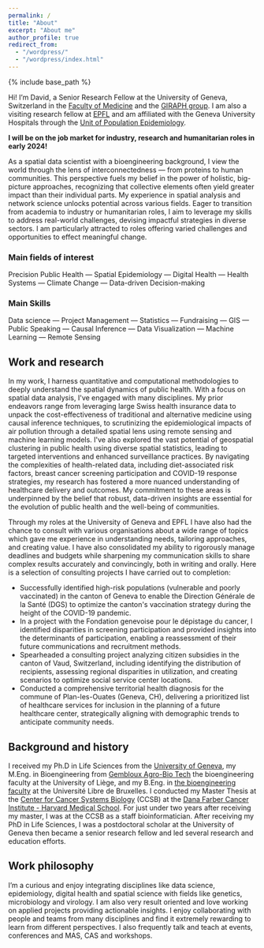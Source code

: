 ```yaml
---
permalink: /
title: "About"
excerpt: "About me"
author_profile: true
redirect_from: 
  - "/wordpress/"
  - "/wordpress/index.html"
---
```


{% include base_path %}

Hi! I’m David, a Senior Research Fellow at the University of Geneva, 
Switzerland in the [Faculty of Medicine](https://www.unige.ch/medecine/) 
and the [GIRAPH group](https://www.giraph.org/). I am also a visiting research fellow at [EPFL](https://www.epfl.ch/labs/lgb/geome/) 
and am affiliated with the Geneva University Hospitals through 
the [Unit of Population Epidemiology](https://www.hug.ch/medecine-premier-recours/uep).


**I will be on the job market for industry, research and humanitarian roles in early 2024!**

As a spatial data scientist with a bioengineering background, I view the world through
the lens of interconnectedness — from proteins to human communities. This
perspective fuels my belief in the power of holistic, big-picture approaches,
recognizing that collective elements often yield greater impact than their individual
parts. My experience in spatial analysis and network science unlocks potential across
various fields. Eager to transition from academia to industry or humanitarian roles,
I aim to leverage my skills to address real-world challenges, devising impactful
strategies in diverse sectors. I am particularly attracted to roles offering varied
challenges and opportunities to effect meaningful change.

### Main fields of interest
Precision Public Health — Spatial Epidemiology — Digital Health — Health Systems — Climate Change — Data-driven Decision-making

### Main Skills
Data science — Project Management — Statistics — Fundraising — GIS — Public Speaking — Causal Inference — Data Visualization — Machine Learning — Remote Sensing

## Work and research
In my work, I harness quantitative and computational methodologies to deeply understand
the spatial dynamics of public health. With a focus on spatial data analysis,
I've engaged with many disciplines. My prior endeavors range from leveraging large
Swiss health insurance data to unpack the cost-effectiveness of traditional and
alternative medicine using causal inference techniques, to scrutinizing the
epidemiological impacts of air pollution through a detailed spatial lens using
remote sensing and machine learning models. I've also explored the vast potential
of geospatial clustering in public health using diverse spatial statistics, leading
to targeted interventions and enhanced surveillance practices. By navigating the
complexities of health-related data, including diet-associated risk factors, breast cancer screening participation
and COVID-19 response strategies, my research has fostered a more nuanced
understanding of healthcare delivery and outcomes. My commitment to these areas is
underpinned by the belief that robust, data-driven insights are essential for the
evolution of public health and the well-being of communities.

Through my roles at the University of Geneva and EPFL I have also had the chance to consult
with various organisations about a wide range of topics which gave me experience in
understanding needs, tailoring approaches, and creating value. I have also
consolidated my ability to rigorously manage deadlines and budgets while sharpening
my communication skills to share complex results accurately and convincingly, both
in writing and orally. Here is a selection of consulting projects I have carried out to completion:

- Successfully identified high-risk populations (vulnerable and poorly vaccinated) in the canton of Geneva to enable the Direction Générale de la Santé (DGS) to optimize the canton's vaccination strategy during the height of the COVID-19 pandemic.
- In a project with the Fondation genevoise pour le dépistage du cancer,  I identified disparities in screening participation and provided insights into the determinants of participation, enabling a reassessment of their future communications and recruitment methods.
- Spearheaded a consulting project analyzing citizen subsidies in the canton of Vaud, Switzerland, including identifying the distribution of
recipients, assessing regional disparities in utilization, and creating scenarios to optimize social service
center locations.
- Conducted a comprehensive territorial health diagnosis for the commune of Plan-les-Ouates (Geneva, CH), delivering a prioritized list of healthcare services for inclusion in the planning of a future healthcare center, strategically aligning with demographic trends to anticipate community needs.



## Background and history
I received my Ph.D in Life Sciences from the [University of Geneva](https://lifesciencesphd.unige.ch/), my M.Eng. in Bioengineering from [Gembloux Agro-Bio Tech](https://www.gembloux.uliege.be/cms/c_4039827/en/gembloux-agro-bio-tech) the bioengineering faculty at the University of Liège, and my B.Eng. in [the bioengineering faculty](https://www.ulb.be/en/programme/ba-irbi-1) at the Université Libre de Bruxelles. I conducted my Master Thesis at the [Center for Cancer Systems Biology](https://ccsb.dana-farber.org/) (CCSB) at the [Dana Farber Cancer Institute - Harvard Medical School](https://www.dana-farber.org/). For just under two years after receiving my master, I was at the CCSB as a staff bioinformatician. After receiving my PhD in Life Sciences, I was a postdoctoral scholar at the University of Geneva then became a senior research fellow and led several research and education efforts.

## Work philosophy
I’m a curious and enjoy integrating disciplines like data science, epidemiology, digital health and spatial science with fields like genetics, microbiology and virology. I am also very result oriented and love working on applied projects providing actionable insights. I enjoy collaborating with people and teams from many disciplines and find it extremely rewarding to learn from different perspectives. I also frequently talk and teach at events, conferences and MAS, CAS and workshops. 


